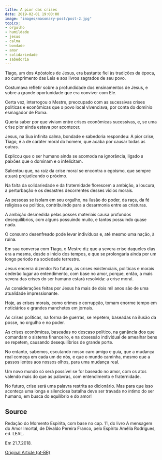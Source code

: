 ```yaml
---
title: A pior das crises
date: 2019-02-01 19:00:00
image: "images/masonary-post/post-2.jpg"
topics: 
- orgulho
- humildade
- jesus
- calma
- bondade
- amor
- solidariedade
- sabedoria
---
```


Tiago, um dos Apóstolos de Jesus, era bastante fiel às tradições da época, ao
cumprimento das Leis e aos livros sagrados de seu povo.

Costumava refletir sobre a profundidade dos ensinamentos de Jesus, e sobre a
grande oportunidade que era conviver com Ele.

Certa vez, interrogou o Mestre, preocupado com as sucessivas crises políticas e
econômicas que o povo local vivenciava, por conta do domínio esmagador de Roma.

Queria saber por que viviam entre crises econômicas sucessivas, e, se uma crise
pior ainda estava por acontecer.

Jesus, na Sua infinita calma, bondade e sabedoria respondeu: A pior crise,
Tiago, é a de caráter moral do homem, que acaba por causar todas as outras.

Explicou que o ser humano ainda se acomoda na ignorância, ligado a paixões que
o dominam e o infelicitam.

Salientou que, na raiz da crise moral se encontra o egoísmo, que sempre atuará
prejudicando o próximo.

Na falta da solidariedade e da fraternidade florescem a ambição, a loucura, a
perturbação e os desastres decorrentes desses vícios morais.

As pessoas se isolam em seu orgulho, na ilusão do poder, da raça, da fé
religiosa ou política, contribuindo para a desarmonia entre as criaturas.

A ambição desmedida pelas posses materiais causa profundos desequilíbrios, com
alguns possuindo muito, e tantos possuindo quase nada.

O consumo desenfreado pode levar indivíduos e, até mesmo uma nação, à ruína.

Em sua conversa com Tiago, o Mestre diz que a severa crise daqueles dias era a
mesma, desde o início dos tempos, e que se prolongaria ainda por um longo
período na sociedade terrestre.

Jesus encerra dizendo: No futuro, as crises existenciais, políticas e morais
cederão lugar ao entendimento, com base no amor, porque, então, a mais severa
das crises do ser humano estará resolvida: a crise moral.

As considerações feitas por Jesus há mais de dois mil anos são de uma
atualidade impressionante.

Hoje, as crises morais, como crimes e corrupção, tomam enorme tempo em
noticiários e grandes manchetes em jornais.

As crises políticas, na forma de guerras, se repetem, baseadas na ilusão da
posse, no orgulho e no poder.

As crises econômicas, baseadas no descaso político, na ganância dos que
comandam o sistema financeiro, e na obsessão individual de amealhar bens se
repetem, causando desequilíbrios de grande porte.

No entanto, sabemos, escutando nosso caro amigo e guia, que a mudança real
começa em cada um de nós, e que o mundo caminha, mesmo que a passos lentos aos
nossos olhos, para uma mudança real.

Um novo mundo só será possível se for baseado no amor, com os atos valendo mais
do que as palavras, com entendimento e fraternidade.

No futuro, crise será uma palavra restrita ao dicionário. Mas para que isso
aconteça uma longa e silenciosa batalha deve ser travada no íntimo do ser
humano, em busca do equilíbrio e do amor!

## Source
Redação do Momento Espírita, com base no cap. 11, do livro
A mensagem do Amor Imortal, de Divaldo Pereira Franco,
pelo Espírito Amélia Rodrigues, ed. LEAL.

Em 21.7.2018.


[Original Article (pt-BR)](http://momento.com.br/pt/ler_texto.php?id=5491)
